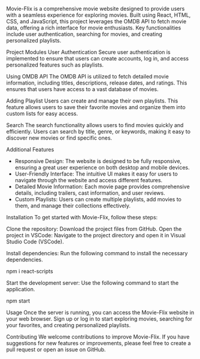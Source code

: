 Movie-Flix is a comprehensive movie website designed to provide users with a seamless experience for exploring movies. Built using React, HTML, CSS, and JavaScript, this project leverages the OMDB API to fetch movie data, offering a rich interface for movie enthusiasts. Key functionalities include user authentication, searching for movies, and creating personalized playlists.

Project Modules
User Authentication
Secure user authentication is implemented to ensure that users can create accounts, log in, and access personalized features such as playlists.

Using OMDB API
The OMDB API is utilized to fetch detailed movie information, including titles, descriptions, release dates, and ratings. This ensures that users have access to a vast database of movies.

Adding Playlist
Users can create and manage their own playlists. This feature allows users to save their favorite movies and organize them into custom lists for easy access.

Search
The search functionality allows users to find movies quickly and efficiently. Users can search by title, genre, or keywords, making it easy to discover new movies or find specific ones.

Additional Features
* Responsive Design: The website is designed to be fully responsive, ensuring a great user experience on both desktop and mobile devices.
* User-Friendly Interface: The intuitive UI makes it easy for users to navigate through the website and access different features.
* Detailed Movie Information: Each movie page provides comprehensive details, including trailers, cast information, and user reviews.
* Custom Playlists: Users can create multiple playlists, add movies to them, and manage their collections effectively.

Installation
To get started with Movie-Flix, follow these steps:

Clone the repository: Download the project files from GitHub.
Open the project in VSCode: Navigate to the project directory and open it in Visual Studio Code (VSCode).

Install dependencies: Run the following command to install the necessary dependencies.

npm i react-scripts

Start the development server: Use the following command to start the application.

npm start

Usage
Once the server is running, you can access the Movie-Flix website in your web browser. Sign up or log in to start exploring movies, searching for your favorites, and creating personalized playlists.

Contributing
We welcome contributions to improve Movie-Flix. If you have suggestions for new features or improvements, please feel free to create a pull request or open an issue on GitHub.
